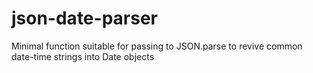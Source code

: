 # json-date-parser
Minimal function suitable for passing to JSON.parse to revive common date-time strings into Date objects
